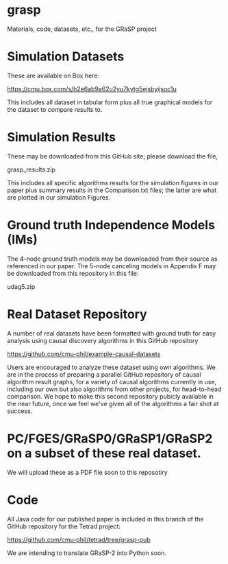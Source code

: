 # grasp
Materials, code, datasets, etc., for the GRaSP project

# Simulation Datasets

These are available on Box here:

https://cmu.box.com/s/h2e6ab9a62u2yu7kytg5ejsbyijsoc1u

This includes all dataset in tabular form plus all true graphical models for the dataset
to compare results to.

# Simulation Results

These may be downloaded from this GitHub site; please download the file,

grasp_results.zip

This includes all specific algorithms results for the simulation figures in our paper plus
summary results in the Comparison.txt files; the latter are what are plotted in our
simulation Figures.

# Ground truth Independence Models (IMs)

The 4-node ground truth models may be downloaded from their source as referenced in our paper.
The 5-node canceling models in Appendix F may be downloaded from this repository
in this file:

udag5.zip

# Real Dataset Repository

A number of real datasets have been formatted with ground truth for easy analysis using 
causal discovery algorithms in this GitHub repository

https://github.com/cmu-phil/example-causal-datasets

Users are encouraged to analyze these dataset using own algorithms. We are in the process 
of preparing a parallel GitHub repository of causal algorithm result graphs, for a variety
of causal algorithms currently in use, including our own but also algorithms from other
projects, for head-to-head comparison. We hope to make this second repository pubicly 
available in the near future, once we feel we've given all of the algorithms a fair
shot at success.

# PC/FGES/GRaSP0/GRaSP1/GRaSP2 on a subset of these real dataset.

We will upload these as a PDF file soon to this reposotiry

# Code

All Java code for our published paper is included in this branch of the GitHub 
repository for the Tetrad project:

https://github.com/cmu-phil/tetrad/tree/grasp-pub

We are intending to translate GRaSP-2 into Python soon.